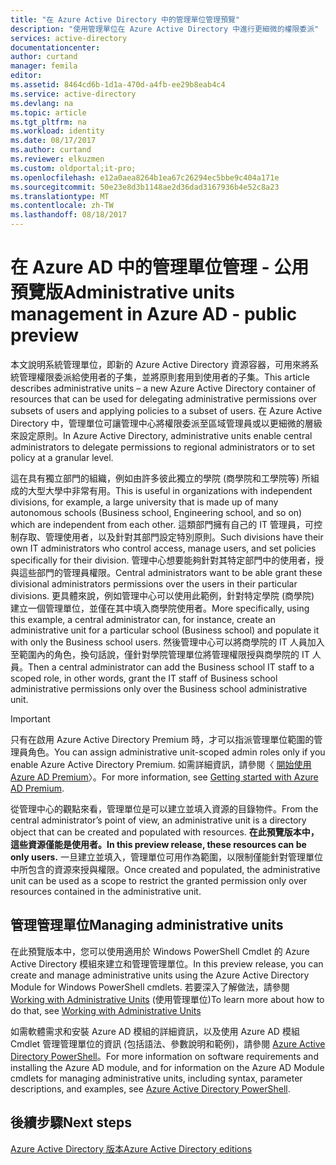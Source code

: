 ```yaml
---
title: "在 Azure Active Directory 中的管理單位管理預覽"
description: "使用管理單位在 Azure Active Directory 中進行更細微的權限委派"
services: active-directory
documentationcenter: 
author: curtand
manager: femila
editor: 
ms.assetid: 8464cd6b-1d1a-470d-a4fb-ee29b8eab4c4
ms.service: active-directory
ms.devlang: na
ms.topic: article
ms.tgt_pltfrm: na
ms.workload: identity
ms.date: 08/17/2017
ms.author: curtand
ms.reviewer: elkuzmen
ms.custom: oldportal;it-pro;
ms.openlocfilehash: e12a0aea8264b1ea67c26294ec5bbe9c404a171e
ms.sourcegitcommit: 50e23e8d3b1148ae2d36dad3167936b4e52c8a23
ms.translationtype: MT
ms.contentlocale: zh-TW
ms.lasthandoff: 08/18/2017
---
```

# <a name="administrative-units-management-in-azure-ad---public-preview"></a><span data-ttu-id="c9046-103">在 Azure AD 中的管理單位管理 - 公用預覽版</span><span class="sxs-lookup"><span data-stu-id="c9046-103">Administrative units management in Azure AD - public preview</span></span>
<span data-ttu-id="c9046-104">本文說明系統管理單位，即新的 Azure Active Directory 資源容器，可用來將系統管理權限委派給使用者的子集，並將原則套用到使用者的子集。</span><span class="sxs-lookup"><span data-stu-id="c9046-104">This article describes administrative units – a new Azure Active Directory container of resources that can be used for delegating administrative permissions over subsets of users and applying policies to a subset of users.</span></span> <span data-ttu-id="c9046-105">在 Azure Active Directory 中，管理單位可讓管理中心將權限委派至區域管理員或以更細微的層級來設定原則。</span><span class="sxs-lookup"><span data-stu-id="c9046-105">In Azure Active Directory, administrative units enable central administrators to delegate permissions to regional administrators or to set policy at a granular level.</span></span>

<span data-ttu-id="c9046-106">這在具有獨立部門的組織，例如由許多彼此獨立的學院 (商學院和工學院等) 所組成的大型大學中非常有用。</span><span class="sxs-lookup"><span data-stu-id="c9046-106">This is useful in organizations with independent divisions, for example, a large university that is made up of many autonomous schools (Business school, Engineering school, and so on) which are independent from each other.</span></span> <span data-ttu-id="c9046-107">這類部門擁有自己的 IT 管理員，可控制存取、管理使用者，以及針對其部門設定特別原則。</span><span class="sxs-lookup"><span data-stu-id="c9046-107">Such divisions have their own IT administrators who control access, manage users, and set policies specifically for their division.</span></span> <span data-ttu-id="c9046-108">管理中心想要能夠針對其特定部門中的使用者，授與這些部門的管理員權限。</span><span class="sxs-lookup"><span data-stu-id="c9046-108">Central administrators want to be able grant these divisional administrators permissions over the users in their particular divisions.</span></span> <span data-ttu-id="c9046-109">更具體來說，例如管理中心可以使用此範例，針對特定學院 (商學院) 建立一個管理單位，並僅在其中填入商學院使用者。</span><span class="sxs-lookup"><span data-stu-id="c9046-109">More specifically, using this example, a central administrator can, for instance, create an administrative unit for a particular school (Business school) and populate it with only the Business school users.</span></span> <span data-ttu-id="c9046-110">然後管理中心可以將商學院的 IT 人員加入至範圍內的角色，換句話說，僅針對學院管理單位將管理權限授與商學院的 IT 人員。</span><span class="sxs-lookup"><span data-stu-id="c9046-110">Then a central administrator can add the Business school IT staff to a scoped role, in other words, grant the IT staff of Business school administrative permissions only over the Business school administrative unit.</span></span>

> [!IMPORTANT]
> <span data-ttu-id="c9046-111">只有在啟用 Azure Active Directory Premium 時，才可以指派管理單位範圍的管理員角色。</span><span class="sxs-lookup"><span data-stu-id="c9046-111">You can assign administrative unit-scoped admin roles only if you enable Azure Active Directory Premium.</span></span> <span data-ttu-id="c9046-112">如需詳細資訊，請參閱〈 [開始使用 Azure AD Premium](active-directory-get-started-premium.md)〉。</span><span class="sxs-lookup"><span data-stu-id="c9046-112">For more information, see [Getting started with Azure AD Premium](active-directory-get-started-premium.md).</span></span>
>


<span data-ttu-id="c9046-113">從管理中心的觀點來看，管理單位是可以建立並填入資源的目錄物件。</span><span class="sxs-lookup"><span data-stu-id="c9046-113">From the central administrator’s point of view, an administrative unit is a directory object that can be created and populated with resources.</span></span> <span data-ttu-id="c9046-114">**在此預覽版本中，這些資源僅能是使用者。**</span><span class="sxs-lookup"><span data-stu-id="c9046-114">**In this preview release, these resources can be only users.**</span></span> <span data-ttu-id="c9046-115">一旦建立並填入，管理單位可用作為範圍，以限制僅能針對管理單位中所包含的資源來授與權限。</span><span class="sxs-lookup"><span data-stu-id="c9046-115">Once created and populated, the administrative unit can be used as a scope to restrict the granted permission only over resources contained in the administrative unit.</span></span>

## <a name="managing-administrative-units"></a><span data-ttu-id="c9046-116">管理管理單位</span><span class="sxs-lookup"><span data-stu-id="c9046-116">Managing administrative units</span></span>
<span data-ttu-id="c9046-117">在此預覽版本中，您可以使用適用於 Windows PowerShell Cmdlet 的 Azure Active Directory 模組來建立和管理管理單位。</span><span class="sxs-lookup"><span data-stu-id="c9046-117">In this preview release, you can create and manage administrative units using the Azure Active Directory Module for Windows PowerShell cmdlets.</span></span> <span data-ttu-id="c9046-118">若要深入了解做法，請參閱 [Working with Administrative Units](https://docs.microsoft.com/powershell/azure/active-directory/working-with-administrative-units?view=azureadps-2.0) (使用管理單位)</span><span class="sxs-lookup"><span data-stu-id="c9046-118">To learn more about how to do that, see [Working with Administrative Units](https://docs.microsoft.com/powershell/azure/active-directory/working-with-administrative-units?view=azureadps-2.0)</span></span>

<span data-ttu-id="c9046-119">如需軟體需求和安裝 Azure AD 模組的詳細資訊，以及使用 Azure AD 模組 Cmdlet 管理管理單位的資訊 (包括語法、參數說明和範例)，請參閱 [Azure Active Directory PowerShell](https://docs.microsoft.com/powershell/azure/active-directory/overview?view=azureadps-2.0)。</span><span class="sxs-lookup"><span data-stu-id="c9046-119">For more information on software requirements and installing the Azure AD module, and for information on the Azure AD Module cmdlets for managing administrative units, including syntax, parameter descriptions, and examples, see [Azure Active Directory PowerShell](https://docs.microsoft.com/powershell/azure/active-directory/overview?view=azureadps-2.0).</span></span>

## <a name="next-steps"></a><span data-ttu-id="c9046-120">後續步驟</span><span class="sxs-lookup"><span data-stu-id="c9046-120">Next steps</span></span>
[<span data-ttu-id="c9046-121">Azure Active Directory 版本</span><span class="sxs-lookup"><span data-stu-id="c9046-121">Azure Active Directory editions</span></span>](active-directory-editions.md)
